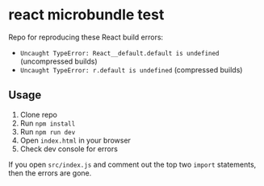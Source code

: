 # react microbundle test

Repo for reproducing these React build errors:

 - `Uncaught TypeError: React__default.default is undefined` (uncompressed builds)
 - `Uncaught TypeError: r.default is undefined` (compressed builds)
 
## Usage

 1. Clone repo
 2. Run `npm install` 
 3. Run `npm run dev`
 4. Open `index.html` in your browser
 5. Check dev console for errors
 
If you open `src/index.js` and comment out the top two `import` statements, then the errors are gone.
